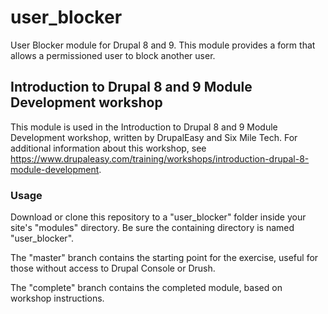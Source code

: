 # user_blocker
User Blocker module for Drupal 8 and 9. This module provides a form that allows a permissioned user
to block another user.

## Introduction to Drupal 8 and 9 Module Development workshop
This module is used in the Introduction to Drupal 8 and 9 Module Development workshop, 
written by DrupalEasy and Six Mile Tech. For additional information about this 
workshop, see https://www.drupaleasy.com/training/workshops/introduction-drupal-8-module-development.

### Usage
Download or clone this repository to a "user_blocker" folder inside your site's 
"modules" directory. Be sure the containing directory is named "user_blocker".

The "master" branch contains the starting point for the exercise, useful for those without 
access to Drupal Console or Drush. 

The "complete" branch contains the completed module, based on workshop instructions.
